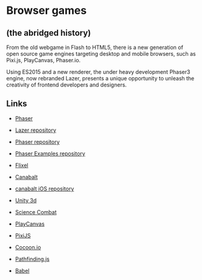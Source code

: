 # Browser games
## (the abridged history)

From the old webgame in Flash to HTML5, there is a new generation of open source game engines targeting desktop and mobile browsers, such as Pixi.js, PlayCanvas, Phaser.io.

Using ES2015 and a new renderer, the under heavy development Phaser3 engine, now rebranded Lazer, presents a unique opportunity to unleash the creativity of frontend developers and designers.

## Links

- [Phaser](https://phaser.io)
- [Lazer repository](https://github.com/photonstorm/lazer)
- [Phaser repository](https://github.com/photonstorm/phaser)
- [Phaser Examples repository](https://github.com/photonstorm/phaser-examples)

- [Flixel](http://www.flixel.org)
- [Canabalt](http://www.adamatomic.com/canabalt/)
- [canabalt iOS repository](https://github.com/ericjohnson/canabalt-ios/)

- [Unity 3d](https://unity3d.com)
- [Science Combat](http://www.diegosanches.com/201177/8631981/portfolio/science-combat)

- [PlayCanvas](https://playcanvas.com)
- [PixiJS](http://www.pixijs.com)
- [Cocoon.io](https://cocoon.io)
- [Pathfinding.js](https://playcanvas.com)
- [Babel](https://babeljs.io)
